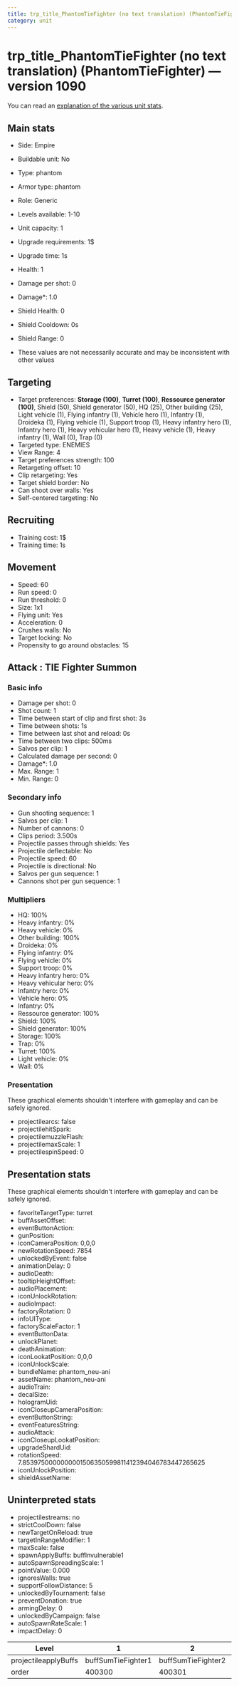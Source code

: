 ```yaml
---
title: trp_title_PhantomTieFighter (no text translation) (PhantomTieFighter)
category: unit
---
```


# trp_title_PhantomTieFighter (no text translation) (PhantomTieFighter) — version 1090

You can read an [explanation  of the various unit stats](unitexplained.md).

## Main stats

  * Side: Empire
  * Buildable unit: No
  * Type: phantom
  * Armor type: phantom
  * Role: Generic
  * Levels available: 1-10
  * Unit capacity: 1
  * Upgrade requirements: 1$
  * Upgrade time: 1s
  * Health: 1
  * Damage per shot: 0
  * Damage*: 1.0
  * Shield Health: 0
  * Shield Cooldown: 0s
  * Shield Range: 0

* These values are not necessarily accurate and may be inconsistent with other values

## Targeting

  * Target preferences: **Storage (100)**, **Turret (100)**, **Ressource generator (100)**, Shield (50), Shield generator (50), HQ (25), Other building (25), Light vehicle (1), Flying infantry (1), Vehicle hero (1), Infantry (1), Droideka (1), Flying vehicle (1), Support troop (1), Heavy infantry hero (1), Infantry hero (1), Heavy vehicular hero (1), Heavy vehicle (1), Heavy infantry (1), Wall (0), Trap (0)
  * Targeted type: ENEMIES
  * View Range: 4
  * Target preferences strength: 100
  * Retargeting offset: 10
  * Clip retargeting: Yes
  * Target shield border: No
  * Can shoot over walls: Yes
  * Self-centered targeting: No

## Recruiting

  * Training cost: 1$
  * Training time: 1s

## Movement

  * Speed: 60
  * Run speed: 0
  * Run threshold: 0
  * Size: 1x1
  * Flying unit: Yes
  * Acceleration: 0
  * Crushes walls: No
  * Target locking: No
  * Propensity to go around obstacles: 15

## Attack : TIE Fighter Summon

### Basic info

  * Damage per shot: 0
  * Shot count: 1
  * Time between start of clip and first shot: 3s
  * Time between shots: 1s
  * Time between last shot and reload: 0s
  * Time between two clips: 500ms
  * Salvos per clip: 1
  * Calculated damage per second: 0
  * Damage*: 1.0
  * Max. Range: 1
  * Min. Range: 0

### Secondary info

  * Gun shooting sequence: 1
  * Salvos per clip: 1
  * Number of cannons: 0
  * Clips period: 3.500s
  * Projectile passes through shields: Yes
  * Projectile deflectable: No
  * Projectile speed: 60
  * Projectile is directional: No
  * Salvos per gun sequence: 1
  * Cannons shot per gun sequence: 1

### Multipliers

  * HQ: 100%
  * Heavy infantry: 0%
  * Heavy vehicle: 0%
  * Other building: 100%
  * Droideka: 0%
  * Flying infantry: 0%
  * Flying vehicle: 0%
  * Support troop: 0%
  * Heavy infantry hero: 0%
  * Heavy vehicular hero: 0%
  * Infantry hero: 0%
  * Vehicle hero: 0%
  * Infantry: 0%
  * Ressource generator: 100%
  * Shield: 100%
  * Shield generator: 100%
  * Storage: 100%
  * Trap: 0%
  * Turret: 100%
  * Light vehicle: 0%
  * Wall: 0%

### Presentation

These graphical elements shouldn't interfere with gameplay and can be safely ignored.

  * projectilearcs: false
  * projectilehitSpark: 
  * projectilemuzzleFlash: 
  * projectilemaxScale: 1
  * projectilespinSpeed: 0

## Presentation stats

These graphical elements shouldn't interfere with gameplay and can be safely ignored.

  * favoriteTargetType: turret
  * buffAssetOffset: 
  * eventButtonAction: 
  * gunPosition: 
  * iconCameraPosition: 0,0,0
  * newRotationSpeed: 7854
  * unlockedByEvent: false
  * animationDelay: 0
  * audioDeath: 
  * tooltipHeightOffset: 
  * audioPlacement: 
  * iconUnlockRotation: 
  * audioImpact: 
  * factoryRotation: 0
  * infoUIType: 
  * factoryScaleFactor: 1
  * eventButtonData: 
  * unlockPlanet: 
  * deathAnimation: 
  * iconLookatPosition: 0,0,0
  * iconUnlockScale: 
  * bundleName: phantom_neu-ani
  * assetName: phantom_neu-ani
  * audioTrain: 
  * decalSize: 
  * hologramUid: 
  * iconCloseupCameraPosition: 
  * eventButtonString: 
  * eventFeaturesString: 
  * audioAttack: 
  * iconCloseupLookatPosition: 
  * upgradeShardUid: 
  * rotationSpeed: 7.8539750000000001506350599811412394046783447265625
  * iconUnlockPosition: 
  * shieldAssetName: 

## Uninterpreted stats

  * projectilestreams: no
  * strictCoolDown: false
  * newTargetOnReload: true
  * targetInRangeModifier: 1
  * maxScale: false
  * spawnApplyBuffs: buffInvulnerable1
  * autoSpawnSpreadingScale: 1
  * pointValue: 0.000
  * ignoresWalls: true
  * supportFollowDistance: 5
  * unlockedByTournament: false
  * preventDonation: true
  * armingDelay: 0
  * unlockedByCampaign: false
  * autoSpawnRateScale: 1
  * impactDelay: 0

|Level               |1                 |2                 |3                 |4                 |5                 |6                 |7                 |8                 |9                 |10                 |
|--------------------|------------------|------------------|------------------|------------------|------------------|------------------|------------------|------------------|------------------|-------------------|
|projectileapplyBuffs|buffSumTieFighter1|buffSumTieFighter2|buffSumTieFighter3|buffSumTieFighter4|buffSumTieFighter5|buffSumTieFighter6|buffSumTieFighter7|buffSumTieFighter8|buffSumTieFighter9|buffSumTieFighter10|
|order               |400300            |400301            |400302            |400303            |400304            |400305            |400306            |400307            |400308            |400309             |

